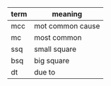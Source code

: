 
|term|meaning|
|---|---|
|mcc|mot common cause|
|mc|most common|
|ssq|small square|
|bsq|big square|
|dt|due to|

